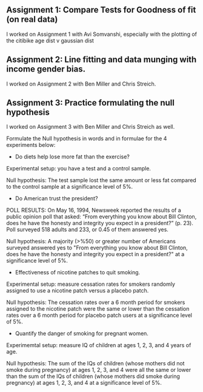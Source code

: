 ## Assignment 1: Compare Tests for Goodness of fit (on real data)
I worked on Assignment 1 with Avi Somvanshi, especially with the plotting of the citibike age dist v gaussian dist


## Assignment 2: Line fitting and data munging with income gender bias.
I worked on Assignment 2 with Ben Miller and Chris Streich.



## Assignment 3: Practice formulating the null hypothesis 
I worked on Assignment 3 with Ben Miller and Chris Streich as well.

Formulate the Null hypothesis in words and in formulae for the 4 experiments below:


- Do diets help lose more fat than the exercise? 

Experimental setup: you have a test and a control sample.

Null hypothesis: The test sample lost the same amount or less fat compared to the control sample at a significance level of 5%.

- Do American trust the president?

POLL RESULTS: On May 16, 1994, Newsweek reported the results of a public opinion poll that asked: “From everything you know about Bill Clinton, does he have the honesty and integrity you expect in a president?” (p. 23).
Poll surveyed 518 adults and 233, or 0.45 of them answered yes.

Null hypothesis: A majority (>%50) or greater number of Americans surveyed answered yes to "From everything you know about Bill Clinton, does he have the honesty and integrity you expect in a president?" at a significance level of 5%. 

- Effectiveness of nicotine patches to quit smoking. 

Experimental setup: measure cessation rates for smokers randomly assigned to use a nicotine patch versus a placebo patch.

Null hypothesis: The cessation rates over a 6 month period for smokers assigned to the nicotine patch were the same or lower than the cessation rates over a 6 month period for placebo patch users at a significance level of 5%.

- Quantify the danger of smoking for pregnant women. 

Experimemtal setup: measure IQ of children at ages 1, 2, 3, and 4 years of age.

Null hypothesis: The sum of the IQs of children (whose mothers did not smoke during pregnancy) at ages 1, 2, 3, and 4 were all the same or lower than the sum of the IQs of children (whose mothers did smoke during pregnancy) at ages 1, 2, 3, and 4 at a significance level of 5%.